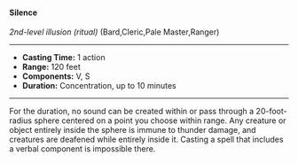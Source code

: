 #### Silence
*2nd-level illusion* *(ritual)* (Bard,Cleric,Pale Master,Ranger)
___
- **Casting Time:** 1 action
- **Range:** 120 feet
- **Components:** V, S
- **Duration:** Concentration, up to 10 minutes
---
For the duration, no sound can be created within or pass through a 20-foot-radius sphere centered on a point you choose within range. Any creature or object entirely inside the sphere is immune to thunder damage, and creatures are deafened while entirely inside it. Casting a spell that includes a verbal component is impossible there.